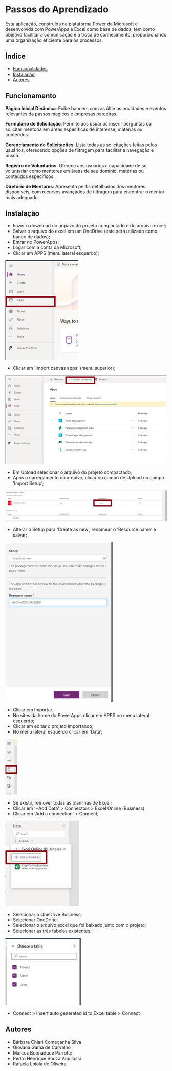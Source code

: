 # Passos do Aprendizado

Esta aplicação, construída na plataforma Power da Microsoft e desenvolvida com PowerApps e Excel como base de dados, tem como objetivo facilitar a comunicação e a troca de conhecimento, proporcionando uma organização eficiente para os processos.


## Índice

- [Funcionalidades](#Funcionalidades)
- [Instalação](#Instalação)
- [Autores](#Autores)

## Funcionamento

**Página Inicial Dinâmica**: Exibe banners com as últimas novidades e eventos relevantes da passos magicos e empresas parceiras.

**Formulário de Solicitação**: Permite aos usuários inserir perguntas ou solicitar mentoria em áreas específicas de interesse, matérias ou conteúdos.

**Gerenciamento de Solicitações**: Lista todas as solicitações feitas pelos usuários, oferecendo opções de filtragem para facilitar a navegação e busca.

**Registro de Voluntários**: Oferece aos usuários a capacidade de se voluntariar como mentores em áreas de seu domínio, matérias ou conteúdos específicos.

**Diretório de Mentores**: Apresenta perfis detalhados dos mentores disponíveis, com recursos avançados de filtragem para encontrar o mentor mais adequado.


## Instalação

- Fazer o download do arquivo do projeto compactado e do arquivo excel;
- Salvar o arquivo do excel em um OneDrive (este será utilizado como banco de dados);
- Entrar no PowerApps;
- Logar com a conta da Microsoft;
- Clicar em APPS (menu lateral esquerdo);

![Imagem botão APPs Menu](https://github.com/RafaLoiola/hackaforchange/blob/main/imagens/imagem1.png)

- Clicar em 'Import canvas apps' (menu superior);

![Imagem import canvas](https://github.com/RafaLoiola/hackaforchange/blob/main/imagens/imagem2.png)

- Em Upload selecionar o arquivo do projeto compactado;
- Após o carregamento do arquivo, clicar no campo de Upload no campo ‘Import Setup’;

![Imagem import Setup](https://github.com/RafaLoiola/hackaforchange/blob/main/imagens/imagem3.png)

- Alterar o Setup para ‘Create as new’, renomear o ‘Resource name’  e salvar;

![Imagem Create as new](https://github.com/RafaLoiola/hackaforchange/blob/main/imagens/imagem4.png)

- Clicar em Importar;
-   No sites da home do PowerApps clicar em APPS no menu lateral esquerdo;
-   Clicar em editar o projeto importando;
-   No menu lateral esquerdo clicar em ‘Data’;

![Imagem Data](https://github.com/RafaLoiola/hackaforchange/blob/main/imagens/imagem5.png)

- Se existir, remover todas as planilhas de Excel;
-   Clicar em '+Add Data' > Connectors > Excel Online (Business);
- Clicar em 'Add a connection' > Connect;

![Imagem Add a connection](https://github.com/RafaLoiola/hackaforchange/blob/main/imagens/imagem6.png)

-   Selecionar o OneDrive Business;
-   Selecionar OneDrine;
-   Selecionar o arquivo excel que foi baixado junto com o projeto;
-   Selecionar as três tabelas existentes;

![Imagem Choose a table](https://github.com/RafaLoiola/hackaforchange/blob/main/imagens/imagem7.png)

-   Connect > Insert auto generated id to Excel table > Connect

## Autores
- Bárbara Chiari Começanha Silva
- Giovana Gama de Carvalho
- Marcos Buonaduce Parrotto
- Pedro Henrique Souza Andilossi
- Rafaela Loiola de Oliveira



